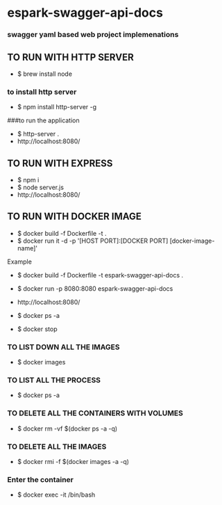 # espark-swagger-api-docs

### swagger yaml based web project implemenations 


## TO RUN WITH HTTP SERVER
* $ brew install node

### to install http server
* $ npm install http-server -g

###to run the application
* $ http-server .
* http://localhost:8080/


## TO RUN WITH EXPRESS
* $ npm i
* $ node server.js
* http://localhost:8080/


## TO RUN WITH DOCKER IMAGE

* $ docker build -f Dockerfile -t <docker-image-name> .
*  $ docker run it -d -p '[HOST PORT]:[DOCKER PORT] [docker-image-name]'

Example
* $ docker build -f Dockerfile -t espark-swagger-api-docs .
* $ docker run -p 8080:8080 espark-swagger-api-docs
* http://localhost:8080/

* $ docker ps -a
* $ docker stop <container id>


### TO LIST DOWN ALL THE IMAGES
* $ docker images

### TO LIST ALL THE PROCESS
* $ docker ps -a

### TO DELETE ALL THE CONTAINERS WITH VOLUMES
* $ docker rm -vf $(docker ps -a -q)

### TO DELETE ALL THE IMAGES
* $ docker rmi -f $(docker images -a -q)

### Enter the container
* $ docker exec -it <container id> /bin/bash
